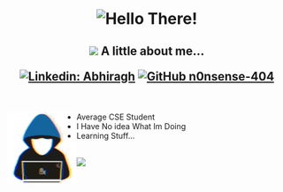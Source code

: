 <h1 align="center"><picture><img align="center" src="https://media0.giphy.com/media/Nx0rz3jtxtEre/giphy.gif?cid=ecf05e47mrtj4n9r9kn41wl4k0jjvqyw4srltpmqb6valcjw&ep=v1_gifs_search&rid=giphy.gif&ct=g" alt="Hello There!"></picture>

<h2 align="center">

<img src="https://media.giphy.com/media/VgCDAzcKvsR6OM0uWg/giphy.gif" width="50"> A little about me... 	

[![Linkedin: Abhiragh](https://img.shields.io/badge/-Abhiragh-blue?style=flat-square&logo=Linkedin&logoColor=white&link=https://www.linkedin.com/in/abhiragh-a-r-732776225/)](https://www.linkedin.com/in/abhiragh-a-r-732776225/)
[![GitHub n0nsense-404](https://img.shields.io/github/followers/n0nsense-404?label=follow&style=social)](https://github.com/n0nsense-404)


</h2>
<br>

<picture><img align="left" src = "https://github.com/0xAbdulKhalid/0xAbdulKhalid/raw/main/assets/mdImages/about_me.gif" height=130px width = 125px></picture> 
- Average CSE Student
- I Have No idea What Im Doing
- Learning Stuff...

<br>
<picture> <img src="https://user-images.githubusercontent.com/73097560/115834477-dbab4500-a447-11eb-908a-139a6edaec5c.gif"> </picture>
